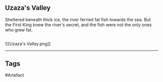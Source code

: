 ## Uzaza's Valley
Sheltered beneath thick ice, the river ferried fat fish towards the sea.
But the First King knew the river's secret, and the fish were not the only ones who grew fat.
## 
![[Uzaza's Valley.png]]

---
## Tags
#Artefact